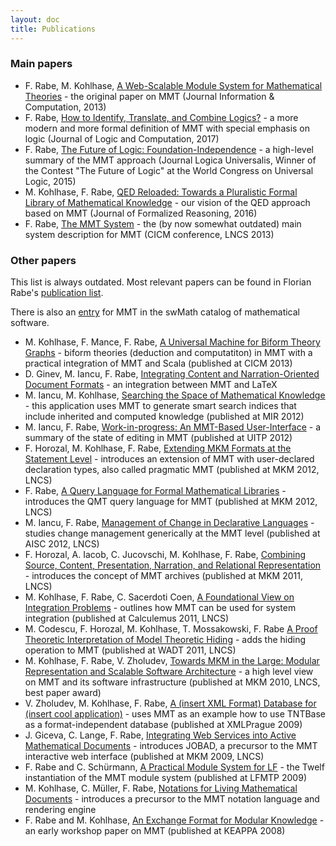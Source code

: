 ```yaml
---
layout: doc
title: Publications
---
```


### Main papers

* F. Rabe, M. Kohlhase, [A Web-Scalable Module System for Mathematical Theories](http://kwarc.info/frabe/Research/mmt.pdf) - the original paper on MMT (Journal Information &amp; Computation, 2013)
* F. Rabe, [How to Identify, Translate, and Combine Logics?](https://kwarc.info/people/frabe/Research/rabe_howto_14.pdf) - a more modern and more formal definition of MMT with special emphasis on logic (Journal of Logic and Computation, 2017)
* F. Rabe, [The Future of Logic: Foundation-Independence](https://kwarc.info/people/frabe/Research/rabe_future_15.pdf) - a high-level summary of the MMT approach (Journal Logica Universalis, Winner of the Contest "The Future of Logic" at the World Congress on Universal Logic, 2015)
* M. Kohlhase, F. Rabe, [QED Reloaded: Towards a Pluralistic Formal Library of Mathematical Knowledge](https://kwarc.info/people/frabe/Research/KR_qed_14.pdf) - our vision of the QED approach based on MMT (Journal of Formalized Reasoning, 2016)
* F. Rabe, [The MMT System](http://kwarc.info/frabe/Research/rabe_mmtabs_13.pdf) - the (by now somewhat outdated) main system description for MMT (CICM conference, LNCS 2013)

### Other papers

This list is always outdated.
Most relevant papers can be found in Florian Rabe's [publication list](https://kwarc.info/people/frabe/Research/pubscv).

There is also an [entry](http://swmath.org/software/7136) for MMT in the swMath catalog of mathematical software.

* M. Kohlhase, F. Mance, F. Rabe, [A Universal Machine for Biform Theory Graphs](http://kwarc.info/frabe/Research/KMR_uom_13.pdf) - biform theories (deduction and computatiton) in MMT with a practical integration of MMT and Scala (published at CICM 2013)
* D. Ginev, M. Iancu, F. Rabe, [Integrating Content and Narration-Oriented Document Formats](http://kwarc.info/frabe/Research/GIR_mmtlatex_13.pdf) - an integration between MMT and LaTeX
* M. Iancu, M. Kohlhase, [Searching the Space of Mathematical Knowledge](http://www.cicm-conference.org/2012/mir/mir2012_submission_5.pdf) - this application uses MMT to generate smart search indices that include inherited and computed knowledge (published at MIR 2012)
* M. Iancu, F. Rabe, [Work-in-progress: An MMT-Based User-Interface](http://kwarc.info/frabe/Research/IR_ui_12.pdf) - a summary of the state of editing in MMT (published at UITP 2012)
* F. Horozal, M. Kohlhase, F. Rabe, [Extending MKM Formats at the Statement Level](http://kwarc.info/frabe/Research/HKR_extending_12.pdf) - introduces an extension of MMT with user-declared declaration types, also called pragmatic MMT (published at MKM 2012, LNCS)
* F. Rabe, [A Query Language for Formal Mathematical Libraries](http://kwarc.info/frabe/Research/rabe_querying_12.pdf) - introduces the QMT query language for MMT (published at MKM 2012, LNCS)
* M. Iancu, F. Rabe, [Management of Change in Declarative Languages](http://kwarc.info/frabe/Research/IR_moc_12.pdf) - studies change management generically at the MMT level (published at AISC 2012, LNCS)
* F. Horozal, A. Iacob, C. Jucovschi, M. Kohlhase, F. Rabe, [Combining Source, Content, Presentation, Narration, and Relational Representation](http://kwarc.info/frabe/Research/HIJKR_dimensions_11.pdf) - introduces the concept of MMT archives (published at MKM 2011, LNCS)
* M. Kohlhase, F. Rabe, C. Sacerdoti Coen, [A Foundational View on Integration Problems](http://kwarc.info/frabe/Research/KRS_integration_10.pdf) - outlines how MMT can be used for system integration (published at Calculemus 2011, LNCS)
* M. Codescu, F. Horozal, M. Kohlhase, T. Mossakowski, F. Rabe [A Proof Theoretic Interpretation of Model Theoretic Hiding](http://kwarc.info/frabe/Research/CHKMR_hiding_10.pdf) - adds the hiding operation to MMT (published at WADT 2011, LNCS)
* M. Kohlhase, F. Rabe, V. Zholudev, [Towards MKM in the Large: Modular Representation and Scalable Software Architecture](http://kwarc.info/frabe/Research/KRZ_mmttnt_10.pdf) - a high level view on MMT and its software infrastructure (published at MKM 2010, LNCS, best paper award)
* V. Zholudev, M. Kohlhase, F. Rabe, [A (insert XML Format) Database for (insert cool application)](http://kwarc.info/frabe/Research/EArabe_tntbase_10.pdf) - uses MMT as an example how to use TNTBase as a format-independent database (published at XMLPrague 2009)
* J. Giceva, C. Lange, F. Rabe, [Integrating Web Services into Active Mathematical Documents](http://kwarc.info/frabe/Research/GLR_jobad_09.pdf) - introduces JOBAD, a precursor to the MMT interactive web interface (published at MKM 2009, LNCS)
* F. Rabe and C. Schürmann, [A Practical Module System for LF](http://kwarc.info/frabe/Research/RS_lf_09.pdf) - the Twelf instantiation of the MMT module system (published at LFMTP 2009)
* M. Kohlhase, C. Müller, F. Rabe, [Notations for Living Mathematical Documents](http://kwarc.info/frabe/Research/KMR_presentation_08.pdf) - introduces a precursor to the MMT notation language and rendering engine
* F. Rabe and M. Kohlhase, [An Exchange Format for Modular Knowledge](http://kwarc.info/frabe/Research/rabe_keappa_08.pdf) - an early workshop paper on MMT (published at KEAPPA 2008)

